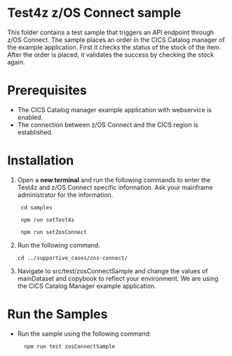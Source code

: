 # Test4z z/OS Connect sample
This folder contains a test sample that triggers an API endpoint through z/OS Connect. The sample places an order in the CICS Catalog manager of the example application. First it checks the status of the stock of the item. After the order is placed, it validates the success by checking the stock again.

# Prerequisites
- The CICS Catalog manager example application with webservice is enabled.
- The connection between z/OS Connect and the CICS region is established.

# Installation

1. Open a **new terminal** and run the following commands to enter the Test4z and z/OS Connect specific information. Ask your mainframe administrator for the information.
    
        cd samples
    
        npm run setTest4z 

        npm run setZosConnect

2. Run the following command. 

       cd ../supportive_cases/zos-connect/

3. Navigate to src/test/zosConnectSample and change the values of mainDataset and copybook to reflect your environment. We are using the CICS Catalog Manager example application. 
       

# Run the Samples
- Run the sample using the following command:

        npm run test zosConnectSample
